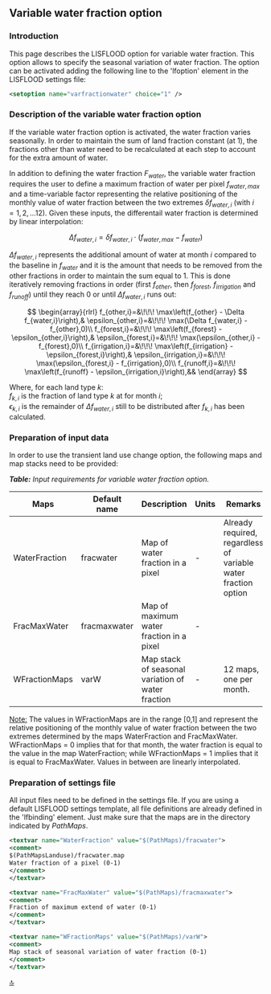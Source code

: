 ## Variable water fraction option


### Introduction

This page describes the LISFLOOD option for variable water fraction.
This option allows to specify the seasonal variation of water fraction.
The option can be activated adding the following line to the 'lfoption' element in the LISFLOOD settings file:

```xml 
<setoption name="varfractionwater" choice="1" />
```


### Description of the variable water fraction option

If the variable water fraction option is activated, the water fraction varies seasonally.
In order to maintain the sum of land fraction constant (at 1), the fractions other than water need to be recalculated at each step to account for the extra amount of water.

In addition to defining the water fraction $F_{water}$, the variable water fraction requires the user to define a maximum fraction of water per pixel $f_{water,max}$ and a time-variable factor representing the relative positioning of the monthly value of water fraction between the two extremes $\delta f_{water,i}$ (with $i = 1,2,\ldots 12$).
Given these inputs, the differentail water fraction is determined by linear interpolation:

$$
\Delta f_{water,i} = \delta f_{water,i} \cdot \left ( f_{water,max} - f_{water} \right )
$$

$\Delta f_{water,i}$ represents the additional amount of water at month $i$ compared to the baseline in $f_{water}$ and it is the amount that needs to be removed from the other fractions in order to maintain the sum equal to 1.
This is done iteratively removing fractions in order (first $f_{other}$, then $f_{forest}$, $f_{irrigation}$ and $f_{runoff}$)  until they reach $0$ or until $\Delta f_{water,i}$ runs out:

$$
\begin{array}{rlrl}
f_{other,i}=&\!\!\! \max\left(f_{other} - \Delta f_{water,i}\right),& \epsilon_{other,i}=&\!\!\! \max(\Delta f_{water,i} - f_{other},0)\\
f_{forest,i}=&\!\!\! \max\left(f_{forest} - \epsilon_{other,i}\right),& \epsilon_{forest,i}=&\!\!\! \max(\epsilon_{other,i} - f_{forest},0)\\
f_{irrigation,i}=&\!\!\! \max\left(f_{irrigation} - \epsilon_{forest,i}\right),& \epsilon_{irrigation,i}=&\!\!\! \max(\epsilon_{forest,i} - f_{irrigation},0)\\ 
f_{runoff,i}=&\!\!\! \max\left(f_{runoff} - \epsilon_{irrigation,i}\right),&&
\end{array}
$$

Where, for each land type $k$:
   <br> $f_{k,i}$ is the fraction of land type $k$ at for month $i$;
   <br> $\epsilon_{k,i}$ is the remainder of $\Delta f_{water,i}$ still to be distributed after $f_{k,i}$ has been calculated.


### Preparation of input data

In order to use the transient land use change option, the following maps and map stacks need to be provided:

***Table:***  *Input requirements for variable water fraction option.*                                                                              

| **Maps**        | **Default name**  | **Description**                                   | **Units** | **Remarks**                                                   |
| ----------------| ----------------- | ------------------------------------------------- | --------- | ------------------------------------------------------------- |
| WaterFraction   | fracwater         | Map of water fraction in a pixel                  | -         | Already required, regardless of variable water fraction option|
| FracMaxWater    | fracmaxwater      | Map of maximum water fraction in a pixel          | -         |                                                               |
| WFractionMaps   | varW              | Map stack of seasonal variation of water fraction | -         | 12 maps, one per month.                                       |

<u>Note:</u> The values in WFractionMaps are in the range [0,1] and represent the relative positioning of the monthly value of water fraction between the two extremes determined by the maps WaterFraction and FracMaxWater. WFractionMaps = 0 implies that for that month, the water fraction is equal to the value in the map WaterFraction; while WFractionMaps = 1 implies that it is equal to FracMaxWater. Values in between are linearly interpolated.

### Preparation of settings file

All input files need to be defined in the settings file.
If you are using a default LISFLOOD settings template, all file definitions are already defined in the 'lfbinding' element.
Just make sure that the maps are in the directory indicated by *PathMaps*.

```xml
<textvar name="WaterFraction" value="$(PathMaps)/fracwater">
<comment>
$(PathMapsLanduse)/fracwater.map
Water fraction of a pixel (0-1)
</comment>
</textvar>

<textvar name="FracMaxWater" value="$(PathMaps)/fracmaxwater">
<comment>
Fraction of maximum extend of water (0-1)
</comment>
</textvar>

<textvar name="WFractionMaps" value="$(PathMaps)/varW">
<comment>
Map stack of seasonal variation of water fraction (0-1)
</comment>
</textvar>
```

[🔝](#top)
